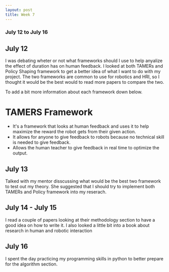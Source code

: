```yaml
---
layout: post
title: Week 7
---
```


### July 12 to July 16 ###

## July 12 ##

I was debating wheter or not what frameworks should I use to help anyalize the effect of duration has on human feedback. I looked at both TAMERs and Policy Shaping framework to get a better idea of what I want to do with my project. The two frameworks are common to use for robotics and HRI, so I thought it would be the best would to read more papers to compare the two.

To add a bit more information about each framework down below.
# TAMERS Framework #
* It's a framework that looks at human feedback and uses it to help maximize the reward the robot gets from their given action.
* It allows for anyone to give feedback to robots because no technical skill is needed to give feedback.
* Allows the human teacher to give feedback in real time to optimize the output. 

## July 13 ##

Talked with my mentor disscussing what would be the best two framework to test out my theory. She suggested that I should try to implement both TAMERs and Policy framework into my reserach. 

## July 14 - July 15 ##

I read a couple of papers looking at their methodology section to have a good idea on how to write it. I also looked a little bit into a book about research in human and robotic interaction

## July 16 ##
I spent the day practicing my programming skills in python to better prepare for the algorithm section.



